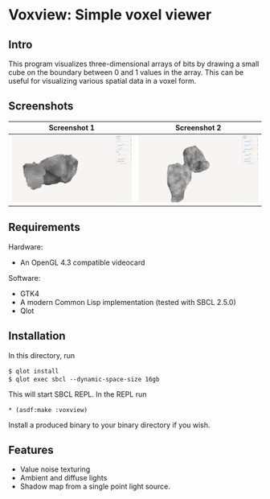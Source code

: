 # Voxview: Simple voxel viewer

## Intro

This program visualizes three-dimensional arrays of bits by drawing a small cube
on the boundary between 0 and 1 values in the array. This can be useful for
visualizing various spatial data in a voxel form.

## Screenshots

| Screenshot 1 | Screenshot 2 |
|--------------|--------------|
| ![](docs/screenshot1.png) | ![](docs/screenshot2.png)   |

## Requirements

Hardware: 

* An OpenGL 4.3 compatible videocard

Software: 

* GTK4
* A modern Common Lisp implementation (tested with SBCL 2.5.0)
* Qlot

## Installation

In this directory, run

~~~~
$ qlot install
$ qlot exec sbcl --dynamic-space-size 16gb
~~~~

This will start SBCL REPL. In the REPL run

~~~~
* (asdf:make :voxview)
~~~~

Install a produced binary to your binary directory if you wish.

## Features

* Value noise texturing
* Ambient and diffuse lights
* Shadow map from a single point light source.
